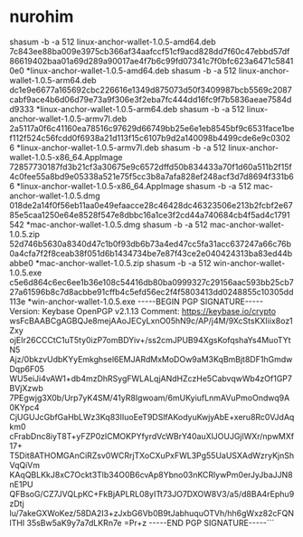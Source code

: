 # nurohim
shasum -b -a 512 linux-anchor-wallet-1.0.5-amd64.deb 7c843ee88ba009e3975cb366af34aafccf51cf9acd828dd7f60c47ebbd57df86619402baa01a69d289a90017ae4f7b6c99fd07341c7f0bfc623a6471c58410e0 *linux-anchor-wallet-1.0.5-amd64.deb shasum -b -a 512 linux-anchor-wallet-1.0.5-arm64.deb dc1e9e6677a165692cbc226616e1349d875073d50f3409987bcb5569c2087cabf9ace4b6d06d79e73a9f306e3f2eba7fc444dd16fc9f7b5836aeae7584dd9333 *linux-anchor-wallet-1.0.5-arm64.deb shasum -b -a 512 linux-anchor-wallet-1.0.5-armv7l.deb 2a5117a0f6c41160ea78516c97629d66749bb25e6e1eb8545bf9c6531face1bef112f524c56fcdd0f6938a21d113f15c6107b9d2a140098b4499cde6e9c03026 *linux-anchor-wallet-1.0.5-armv7l.deb shasum -b -a 512 linux-anchor-wallet-1.0.5-x86_64.AppImage 72857730187fd3b21cf3a30675e9c6572dffd50b834433a70f1d60a511b2f15f4c0fee55a8bd9e05338a521e75f5cc3b8a7afa828ef248acf3d7d8694f331b66 *linux-anchor-wallet-1.0.5-x86_64.AppImage shasum -b -a 512 mac-anchor-wallet-1.0.5.dmg 018de2a14f0f56eb11aa0e49efaacce28c46428dc46323506e213b2fcbf2e6785e5caa1250e64e8528f547e8dbbc16a1ce3f2cd44a740684cb4f5ad4c1791542 *mac-anchor-wallet-1.0.5.dmg shasum -b -a 512 mac-anchor-wallet-1.0.5.zip 52d746b5630a8340d47c1b0f93db6b73a4ed47cc5fa31acc637247a66c76b0a4cfa7f2f8ceab38f051d6b1434734be7e87f43ce2e040424313ba83ed44babbe0 *mac-anchor-wallet-1.0.5.zip shasum -b -a 512 win-anchor-wallet-1.0.5.exe c5e6d864c6ec6ee1b36e108c54416db80ba0999327c29156aac593bb25cb727a61596b8c7d8acbbe91cffb4c5efd56ec2f4f5803413dd0248855c10305dd113e *win-anchor-wallet-1.0.5.exe -----BEGIN PGP SIGNATURE----- Version: Keybase OpenPGP v2.1.13 Comment: https://keybase.io/crypto  wsFcBAABCgAGBQJe8mejAAoJECyLxnO05hN9c/AP/j4M/9XcStsKXIiix8oz1Zxy ojEIr26CCCtC1uT5ty0izP7omBDYiv+/ss2cmJPUB94XgsKofqshaYs4MuoTYtN5 Ajz/0bkzvUdbKYyEmkghsel6EMJARdMxMoDOw9aM3KqBmBjt8DF1hGmdwDqp6F05 WU5eiJi4vAW1+db4mzDhRSygFWLALqjANdHZczHe5CabvqwWb4zOf1GP7BVjXzwb 7PEgwjg3X0b/Urp7yK4SM/41yR8Igwoam/6mUKyiufLnmAVuPmoOndwq9A0KYpc4 CjUGUJcGbfGaHbLWz3Kq83IIuoEeT9DSlfAKodyuKwjyAbE+xeru8Rc0VJdAqkm0 cFrabDnc8iyT8T+yFZP0zlCMOKPYfyrdVcWBrY40auXlJOUJGjlWXr/npwMXf17+ T5Dit8ATHOMGAnCiRZsv0WCRrjTXoCXuPxFWL3Pg55UaUSXAdWzryKjnShVqQiVm KAqQBLKkJ8xC7Ockt3Tlb34O0B6cvAp8Ybno03nKCRlywPm0erJyJbaJJN8nE1PU QFBsoG/CZ7JVQLpKC+FkBjAPLRL08yITt73JO7DXOW8V3/a5/d8BA4rEphu9zDtj lu/7akeGXWoKez/58DA2I3+zJxbG6Vb0B9tJabhuquOTVh/hh6gWxz82cFQNlTHI 35sBw5aK9y7a7dLKRn7e =Pr+z -----END PGP SIGNATURE-----```
